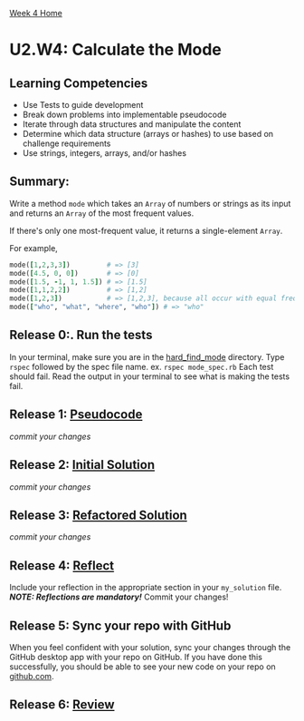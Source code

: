 [Week 4 Home](../../)

# U2.W4: Calculate the Mode


## Learning Competencies
- Use Tests to guide development
- Break down problems into implementable pseudocode
- Iterate through data structures and manipulate the content
- Determine which data structure (arrays or hashes) to use based on challenge requirements
- Use strings, integers, arrays, and/or hashes


## Summary:

Write a method `mode` which takes an `Array` of numbers or strings as its input and returns an `Array` of the most frequent values.

If there's only one most-frequent value, it returns a single-element `Array`.

For example,

```ruby
mode([1,2,3,3])         # => [3]
mode([4.5, 0, 0])       # => [0]
mode([1.5, -1, 1, 1.5]) # => [1.5]
mode([1,1,2,2])         # => [1,2]
mode([1,2,3])           # => [1,2,3], because all occur with equal frequency
mode(["who", "what", "where", "who"]) # => "who"
```


## Release 0:. Run the tests
In your terminal, make sure you are in the [hard_find_mode](./) directory. Type `rspec` followed by the spec file name. ex. `rspec mode_spec.rb`
Each test should fail. Read the output in your terminal to see what is making the tests fail.

## Release 1: [Pseudocode](../../../references/pseudocode.md) 
*commit your changes*

## Release 2: [Initial Solution](../../../references/initial_solution.md) 
*commit your changes*

## Release 3: [Refactored Solution](../../../references/refactoring.md) 
*commit your changes*

## Release 4:  [Reflect](../../../references/reflection_guidelines.md) 
Include your reflection in the appropriate section in your `my_solution` file. ***NOTE: Reflections are mandatory!*** Commit your changes!

## Release 5: Sync your repo with GitHub
When you feel confident with your solution, sync your changes through the GitHub desktop app with your repo on GitHub. 
If you have done this successfully, you should be able to see your new code on your repo on [github.com](https://github.com).

## Release 6: [Review](../../../references/review.md)